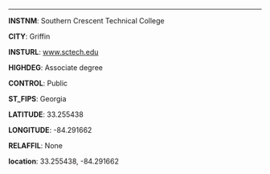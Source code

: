 
---
**INSTNM**: Southern Crescent Technical College

**CITY**: Griffin

**INSTURL**: www.sctech.edu

**HIGHDEG**: Associate degree

**CONTROL**: Public

**ST_FIPS**: Georgia

**LATITUDE**: 33.255438

**LONGITUDE**: -84.291662

**RELAFFIL**: None

**location**: 33.255438, -84.291662